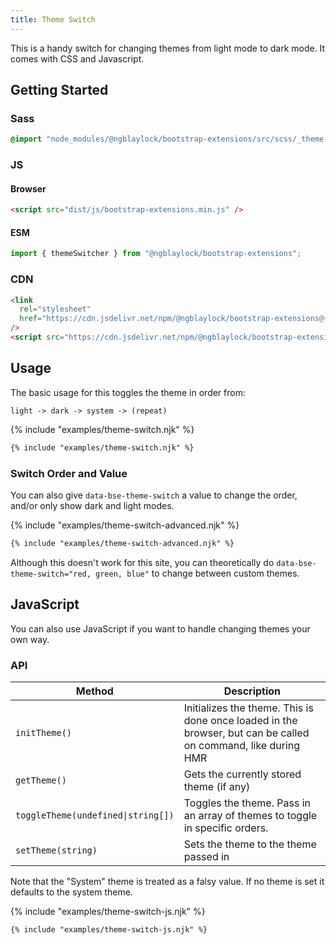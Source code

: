 ```yaml
---
title: Theme Switch
---
```


This is a handy switch for changing themes from light mode to dark mode. It comes with CSS and Javascript.

## Getting Started

### Sass

```scss
@import "node_modules/@ngblaylock/bootstrap-extensions/src/scss/_theme-switch.scss";
```

### JS

#### Browser

```html
<script src="dist/js/bootstrap-extensions.min.js" />
```

#### ESM

```js
import { themeSwitcher } from "@ngblaylock/bootstrap-extensions";
```

### CDN

```html
<link
  rel="stylesheet"
  href="https://cdn.jsdelivr.net/npm/@ngblaylock/bootstrap-extensions@{{pkg.version}}/dist/css/theme-switch.min.css"
/>
<script src="https://cdn.jsdelivr.net/npm/@ngblaylock/bootstrap-extensions@{{pkg.version}}/dist/js/theme-switcher/theme-switcher.min.js" />
```

## Usage

The basic usage for this toggles the theme in order from:

`light -> dark -> system -> (repeat)`

{% include "examples/theme-switch.njk" %}

```html
{% include "examples/theme-switch.njk" %}
```

### Switch Order and Value

You can also give `data-bse-theme-switch` a value to change the order, and/or only show dark and light modes.

{% include "examples/theme-switch-advanced.njk" %}

```html
{% include "examples/theme-switch-advanced.njk" %}
```

Although this doesn't work for this site, you can theoretically do `data-bse-theme-switch="red, green, blue"` to change between custom themes.

## JavaScript

You can also use JavaScript if you want to handle changing themes your own way.

### API

| Method                             | Description                                                                                                   |
| ---------------------------------- | ------------------------------------------------------------------------------------------------------------- |
| `initTheme()`                      | Initializes the theme. This is done once loaded in the browser, but can be called on command, like during HMR |
| `getTheme()`                       | Gets the currently stored theme (if any)                                                                      |
| `toggleTheme(undefined\|string[])` | Toggles the theme. Pass in an array of themes to toggle in specific orders.                                   |
| `setTheme(string)`                 | Sets the theme to the theme passed in                                                                         |

<div class="alert alert-info">Note that the "System" theme is treated as a falsy value. If no theme is set it defaults to the system theme.</div>

{% include "examples/theme-switch-js.njk" %}

```html
{% include "examples/theme-switch-js.njk" %}
```
